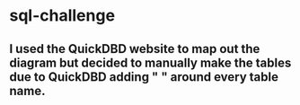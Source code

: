 # sql-challenge

## I used the QuickDBD website to map out the diagram but decided to manually make the tables due to QuickDBD adding " " around every table name.